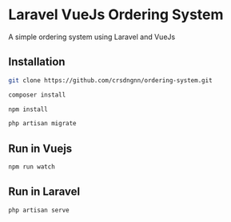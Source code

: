 # Laravel VueJs Ordering System

A simple ordering system using Laravel and VueJs

## Installation

```bash
git clone https://github.com/crsdngnn/ordering-system.git

composer install

npm install

php artisan migrate
```

## Run in Vuejs
```bash
npm run watch
```
## Run in Laravel
```bash
php artisan serve
```
